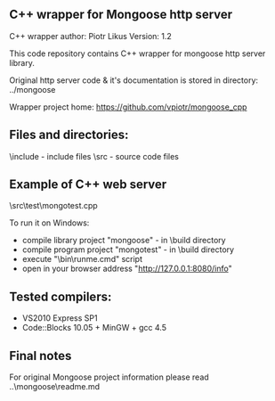 C++ wrapper for Mongoose http server
------------------------------------
C++ wrapper author: Piotr Likus
Version: 1.2

This code repository contains C++ wrapper for mongoose http server library.

Original http server code & it's documentation is stored in directory:
  ../mongoose

Wrapper project home:
  https://github.com/vpiotr/mongoose_cpp
    
Files and directories:
------------------------
\include     - include files
\src         - source code files 

Example of C++ web server 
---------------------------
\src\test\mongotest.cpp

To run it on Windows:
- compile library project "mongoose" - in \build directory
- compile program project "mongotest" - in \build directory
- execute "\bin\runme.cmd" script
- open in your browser address "http://127.0.0.1:8080/info"

Tested compilers:
-----------------
- VS2010 Express SP1
- Code::Blocks 10.05 + MinGW + gcc 4.5

Final notes
---------------------------
For original Mongoose project information please read 
  ..\mongoose\readme.md
 

